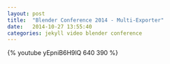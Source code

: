 ```yaml
---
layout: post
title:  "Blender Conference 2014 - Multi-Exporter"
date:   2014-10-27 13:55:40
categories: jekyll video blender conference
---
```


{% youtube yEpniB6H9lQ 640 390 %}
